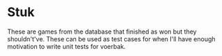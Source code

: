 # Stuk

These are games from the database that finished as won but they shouldn't've. These can be used as test cases for when I'll have enough motivation to write unit tests for voerbak.
